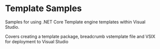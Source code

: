 # Template Samples

Samples for using .NET Core Template engine templates within Visual Studio.

Covers creating a template package, breadcrumb vstemplate file and VSIX for deployment to Visual Studio
